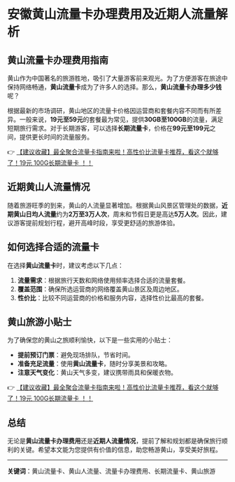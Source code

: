 # 安徽黄山流量卡办理费用及近期人流量解析

## 黄山流量卡办理费用指南

黄山作为中国著名的旅游胜地，吸引了大量游客前来观光。为了方便游客在旅途中保持网络畅通，**黄山流量卡**成为了许多人的选择。那么，**黄山流量卡办理多少钱**呢？

根据最新的市场调研，黄山地区的流量卡价格因运营商和套餐内容不同而有所差异。一般来说，**19元至59元**的套餐最为常见，提供**30GB至100GB**的流量，满足短期旅行需求。对于长期游客，可以选择**长期流量卡**，价格在**99元至199元**之间，提供更长时间的流量服务。

👉 [【建议收藏】最全聚合流量卡指南来啦！高性价比流量卡推荐，看这个就够了！19元 100G长期流量卡 ！！](https://bit.ly/Liuliangka)

## 近期黄山人流量情况

随着旅游旺季的到来，黄山的人流量显著增加。根据黄山风景区管理处的数据，**近期黄山日均人流量**约为**2万至3万人次**，周末和节假日更是高达**5万人次**。因此，建议游客提前规划行程，避开高峰时段，享受更舒适的旅游体验。

## 如何选择合适的流量卡

在选择**黄山流量卡**时，建议考虑以下几点：

1. **流量需求**：根据旅行天数和网络使用频率选择合适的流量套餐。
2. **覆盖范围**：确保所选运营商的网络覆盖黄山景区及周边地区。
3. **性价比**：比较不同运营商的价格和服务内容，选择性价比最高的套餐。

## 黄山旅游小贴士

为了确保您的黄山之旅顺利愉快，以下是一些实用的小贴士：

- **提前预订门票**：避免现场排队，节省时间。
- **准备充足流量**：使用**黄山流量卡**，随时分享美景和攻略。
- **注意天气变化**：黄山天气多变，建议携带雨具和保暖衣物。

👉 [【建议收藏】最全聚合流量卡指南来啦！高性价比流量卡推荐，看这个就够了！19元 100G长期流量卡 ！！](https://bit.ly/Liuliangka)

## 总结

无论是**黄山流量卡办理费用**还是**近期人流量情况**，提前了解和规划都是确保旅行顺利的关键。希望本文能为您提供有价值的信息，助您畅游黄山，享受美好旅程。

---

**关键词**：黄山流量卡、黄山人流量、流量卡办理费用、长期流量卡、黄山旅游